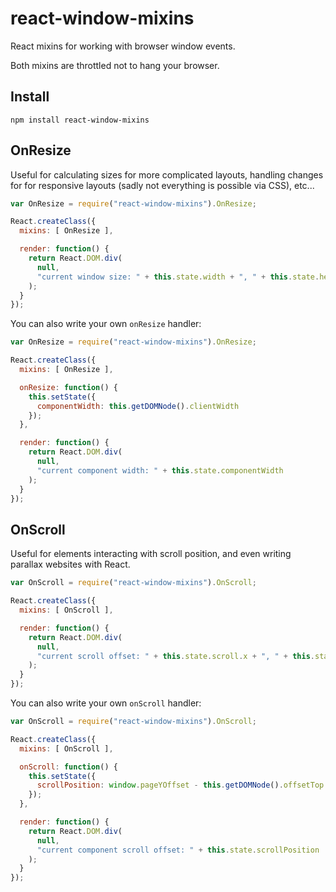# react-window-mixins

React mixins for working with browser window events.

Both mixins are throttled not to hang your browser.

## Install

`npm install react-window-mixins`

## OnResize

Useful for calculating sizes for more complicated layouts, handling changes for for responsive layouts (sadly not everything is possible via CSS), etc...

```javascript
var OnResize = require("react-window-mixins").OnResize;

React.createClass({
  mixins: [ OnResize ],

  render: function() {
    return React.DOM.div(
      null,
      "current window size: " + this.state.width + ", " + this.state.height
    );
  }
});
```

You can also write your own `onResize` handler:

```javascript
var OnResize = require("react-window-mixins").OnResize;

React.createClass({
  mixins: [ OnResize ],

  onResize: function() {
    this.setState({
      componentWidth: this.getDOMNode().clientWidth
    });
  },

  render: function() {
    return React.DOM.div(
      null,
      "current component width: " + this.state.componentWidth
    );
  }
});
```

## OnScroll

Useful for elements interacting with scroll position, and even writing parallax websites with React.

```javascript
var OnScroll = require("react-window-mixins").OnScroll;

React.createClass({
  mixins: [ OnScroll ],

  render: function() {
    return React.DOM.div(
      null,
      "current scroll offset: " + this.state.scroll.x + ", " + this.state.scroll.y
    );
  }
});
```

You can also write your own `onScroll` handler:

```javascript
var OnScroll = require("react-window-mixins").OnScroll;

React.createClass({
  mixins: [ OnScroll ],

  onScroll: function() {
    this.setState({ 
      scrollPosition: window.pageYOffset - this.getDOMNode().offsetTop 
    });
  },

  render: function() {
    return React.DOM.div(
      null,
      "current component scroll offset: " + this.state.scrollPosition
    );
  }
});
```

